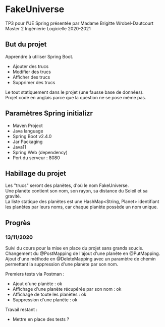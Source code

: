 # FakeUniverse

TP3 pour l'UE Spring présentée par Madame Brigitte Wrobel-Dautcourt  
Master 2 Ingénierie Logicielle 2020-2021

## But du projet

Apprendre à utiliser Spring Boot.
- Ajouter des trucs
- Modifier des trucs
- Afficher des trucs
- Supprimer des trucs

Le tout statiquement dans le projet (une fausse base de données).  
Projet codé en anglais parce que la question ne se pose même pas.

## Paramètres Spring initializr

- Maven Project
- Java language
- Spring Boot v2.4.0
- Jar Packaging
- Java11
- Spring Web (dependency)
- Port du serveur : 8080

## Habillage du projet

Les "trucs" seront des planètes, d'où le nom FakeUniverse.  
Une planète contient son nom, son rayon, sa distance du Soleil et sa gravité.  
La liste statique des planètes est une HashMap<String, Planet> identifiant les planètes par leurs noms, car chaque planète possède un nom unique.

## Progrès

### 13/11/2020

Suivi du cours pour la mise en place du projet sans grands soucis.  
Changement du @PostMapping de l'ajout d'une planète en @PutMapping.  
Ajout d'une méthode en @DeleteMapping avec un paramètre de chemin permettant la suppression d'une planète par son nom.  

Premiers tests via Postman :
- Ajout d'une planète : ok
- Affichage d'une planète récupérée par son nom : ok
- Affichage de toute les planètes : ok
- Suppression d'une planète : ok  

Travail restant :
- Mettre en place des tests ?
